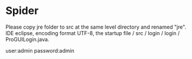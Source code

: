 # Spider

Please copy jre folder to src at the same level directory and renamed "jre".
IDE eclipse, encoding format UTF-8, the startup file / src / login / login / ProGUILogin.java.

user:admin
password:admin
